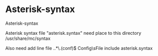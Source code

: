 # Asterisk-syntax
 Asterisk-syntax

Asterisk syntax file "asterisk.syntax" need place to this directory
/usr/share/mc/syntax


Also need add line 
file ..\*\\.(conf)$ Config\sFile
include asterisk.syntax
